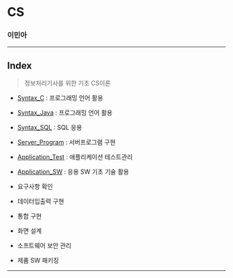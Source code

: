 # CS

### 이민아 



---

## Index

> 정보처리기사를 위한 기초 CS이론



- [Syntax_C](https://github.com/ma0723/Min_CS/blob/master/Syntax_C.md) : 프로그래밍 언어 활용

- [Syntax_Java](https://github.com/ma0723/Min_CS/blob/master/Server_Program.md) : 프로그래밍 언어 활용

- [Syntax_SQL](https://github.com/ma0723/Min_CS/blob/master/Syntax_SQL.md) : SQL 응용

- [Server_Program](https://github.com/ma0723/Min_CS/blob/master/Server_Program.md) : 서버프로그램 구현

- [Application_Test](https://github.com/ma0723/Min_CS/blob/master/Application_Test.md) : 애플리케이션 테스트관리

- [Application_SW](https://github.com/ma0723/Min_CS/blob/master/Application_SW.md) : 응용 SW 기초 기술 활용

- 요구사항 확인

- 데이터입출력 구현

- 통합 구현

- 화면 설계

- 소프트웨어 보안 관리

- 제품 SW 패키징

  

---

